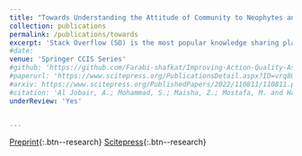 ```yaml
---
title: "Towards Understanding the Attitude of Community to Neophytes and Their Activities while Facing Unwelcoming Environment in Stack Overflow"
collection: publications
permalink: /publications/towards
excerpt: 'Stack Overflow (SO) is the most popular knowledge sharing platform for novice to experienced programmers. It is growing gradually with its rapidly expanding community of new users. However, the hostile environment towards new users is a burning issue for several years, which hinders the enhancement of a skillful community. In this research, we study a subset of users who are either registered in the last 45 days or have a reputation less than or equal to 50 and term them as “neophytes”. We study if neophytes experience unwelcoming environment when cooperating on Stack Overflow, if so, determine the potential reasons behind this problem and determine how much adverse situation affects neophytes activity. According to our findings, neophytes do face difficulty while cooperating on the platform. The causes for the difficulties include deleting or closing of posts, no answer to the post, rude comments etc. Moreover, the activeness of regular users are found to be 6.71 times more than the neophytes who face adverse situation. It depicts that facing adverse situation reduce the activeness of neophytes. The study is an initiative to address the problems and pathway to maintain a friendly environment for all. The findings of our research study can be used to develop guidance in making the Stack Overflow community more user-friendly as well as aid researchers in future studies to improve the Stack Overflow environment.'
#date: 
venue: 'Springer CCIS Series'
#github: 'https://github.com/Farabi-shafkat/Improving-Action-Quality-Assessment-using-ResNets-and-Weighted-Aggregation'
#paperurl: 'https://www.scitepress.org/PublicationsDetail.aspx?ID=vrq8QbZQ28M=&t=1'
#arxiv: https://www.scitepress.org/PublishedPapers/2022/110811/110811.pdf
#citation: 'Al Jobair, A.; Mohammad, S.; Maisha, Z.; Mostafa, M. and Haque, M. (2022). An Empirical Study on Neophytes of Stack Overflow: How Welcoming the Community is towards Them. In Proceedings of the 17th International Conference on Evaluation of Novel Approaches to Software Engineering - ENASE, ISBN 978-989-758-568-5; ISSN 2184-4895, pages 197-208. DOI: 10.5220/0011081100003176'
underReview: 'Yes'


---
```


[Preprint](https://www.scitepress.org/PublishedPapers/2022/110811/110811.pdf){:.btn--research}
[Scitepress](https://www.scitepress.org/PublicationsDetail.aspx?ID=vrq8QbZQ28M=&t=1){:.btn--research}
